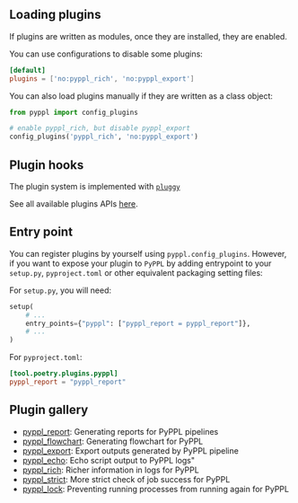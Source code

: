 ## Loading plugins

If plugins are written as modules, once they are installed, they are enabled.

You can use configurations to disable some plugins:
```toml
[default]
plugins = ['no:pyppl_rich', 'no:pyppl_export']
```

You can also load plugins manually if they are written as a class object:
```python
from pyppl import config_plugins

# enable pyppl_rich, but disable pyppl_export
config_plugins('pyppl_rich', 'no:pyppl_export')
```

## Plugin hooks

The plugin system is implemented with [`pluggy`](https://github.com/pytest-dev/pluggy)

See all available plugins APIs [here](https://pyppl.readthedocs.io/en/latest/api/#pypplplugin).

## Entry point

You can register plugins by yourself using `pyppl.config_plugins`. However, if you want to expose your plugin to `PyPPL` by adding entrypoint to your `setup.py`, `pyproject.toml` or other equivalent packaging setting files:

For `setup.py`, you will need:
```python
setup(
	# ...
	entry_points={"pyppl": ["pyppl_report = pyppl_report"]},
	# ...
)
```

For `pyproject.toml`:
```toml
[tool.poetry.plugins.pyppl]
pyppl_report = "pyppl_report"
```

## Plugin gallery

- [pyppl_report](https://github.com/pwwang/pyppl_report): Generating reports for PyPPL pipelines
- [pyppl_flowchart](https://github.com/pwwang/pyppl_flowchart): Generating flowchart for PyPPL
- [pyppl_export](https://github.com/pwwang/pyppl_export): Export outputs generated by PyPPL pipeline
- [pyppl_echo](https://github.com/pwwang/pyppl_echo): Echo script output to PyPPL logs"
- [pyppl_rich](https://github.com/pwwang/pyppl_rich): Richer information in logs for PyPPL
- [pyppl_strict](https://github.com/pwwang/pyppl_strict): More strict check of job success for PyPPL
- [pyppl_lock](https://github.com/pwwang/pyppl_lock): Preventing running processes from running again for PyPPL

